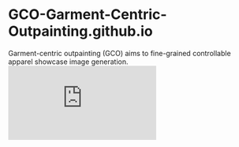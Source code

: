 # GCO-Garment-Centric-Outpainting.github.io
Garment-centric outpainting (GCO) aims to fine-grained controllable apparel showcase image generation.
![](https://github.com/nn6nnn/GCO-Garment-Centric-Outpainting.github.io/blob/main/page_image/0_teaser.pdf)
